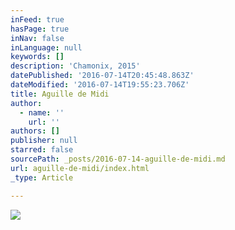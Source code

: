```yaml
---
inFeed: true
hasPage: true
inNav: false
inLanguage: null
keywords: []
description: 'Chamonix, 2015'
datePublished: '2016-07-14T20:45:48.863Z'
dateModified: '2016-07-14T19:55:23.706Z'
title: Aguille de Midi
author:
  - name: ''
    url: ''
authors: []
publisher: null
starred: false
sourcePath: _posts/2016-07-14-aguille-de-midi.md
url: aguille-de-midi/index.html
_type: Article

---
```

![](https://the-grid-user-content.s3-us-west-2.amazonaws.com/646f141b-a7a7-4d8f-b8f7-88633c2b8615.jpg)